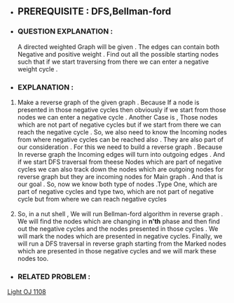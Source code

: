- ## PREREQUISITE : DFS,Bellman-ford
- ### QUESTION EXPLANATION : 
     A directed weighted Graph will be given . The edges can contain both Negative and positive weight . Find out all the possible starting nodes such that if we
     start traversing from there we can enter a negative weight cycle .
- ### EXPLANATION :
 1. Make a reverse graph of the given graph . Because If a node is presented in those negative cycles then obviously if we start from those nodes we can enter a negative cycle .
 Another Case is , Those nodes which are not part of negative cycles but if we start from there we can reach the negative cycle . So, we also need to know the Incoming nodes from 
 where negative cycles can be reached also . They are also part of our consideration . For this we need to build a reverse graph . Because In reverse graph the Incoming edges will
 turn into outgoing edges . And if we start DFS traversal from theese Nodes which are part of negative cycles we can also track down the nodes which are outgoing nodes for reverse 
 graph but they are incoming nodes for Main graph . And that is our goal . So, now we know both type of nodes .Type One, which are part of negative cycles and type two, which are 
 not part of negative cycle but from where we can reach negative cycles<br><br>
 2. So, in a nut shell , We will run Bellman-ford algorithm in reverse graph . We will find the nodes which are changing in **n'th** phase and then find out the negative cycles 
 and the nodes presented in those cycles . We will mark the nodes which are presented in negative cycles. Finally, we will run a DFS traversal in reverse graph starting from the Marked nodes which are presented in those negative cycles and 
 we will mark these nodes too.
 
- ### RELATED PROBLEM :
[Light OJ 1108](http://lightoj.com/volume_showproblem.php?problem=1108)
